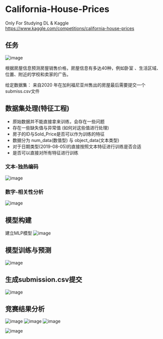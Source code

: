 # California-House-Prices
Only For Studying DL &amp; Kaggle
https://www.kaggle.com/competitions/california-house-prices

## 任务
![image](https://github.com/user-attachments/assets/16a1cb13-2a78-42a9-aad7-38960d1b986a)

根据房屋信息预测房屋销售价格，房屋信息有多达40种，例如卧室 、生活区域、位置、附近的学校和卖家的广告。

给定数据集：  来自2020 年在加利福尼亚州售出的房屋最后需要提交一个submiss.csv文件

## 数据集处理(特征工程)
- 原始数据并不能直接拿来训练，会存在一些问题
- 存在一些缺失值与异常值 (如何对这些值进行处理)
- 房子的ID与Sold_Price是否可以作为训练的特征
- 数据分为 num_data(数值型) 与 object_data(文本类型)
- 对于日期类型(2019-08-05)的直接按照文本特征进行训练是否合适
- 是否可以直接对所有特征进行训练
### 文本-独热编码
![image](https://github.com/user-attachments/assets/4d5121d2-c700-4a0b-b846-d2d95e9396a4)
### 数字-相关性分析
![image](https://github.com/user-attachments/assets/5cb9ba2e-469b-4854-a320-1ae4771da7ce)

## 模型构建
建立MLP模型
![image](https://github.com/user-attachments/assets/533d9dfb-b78d-49ca-811e-d219a1e30297)

## 模型训练与预测
![image](https://github.com/user-attachments/assets/a9564f4e-6d18-4fbc-aa96-458350be9eaa)

## 生成submission.csv提交
![image](https://github.com/user-attachments/assets/c171933c-cde4-4160-a1db-54c034d145a6)

## 竞赛结果分析

![image](https://github.com/user-attachments/assets/6942a714-c371-422c-b310-b1b56708c768)
![image](https://github.com/user-attachments/assets/8bf1904d-8f81-4f76-a4ae-90971be5d963)
![image](https://github.com/user-attachments/assets/944d8631-5aac-4752-905a-aab339931e5c)




![image](https://github.com/user-attachments/assets/22abd57a-10a0-4211-84ff-a1ceeeb742e2)
